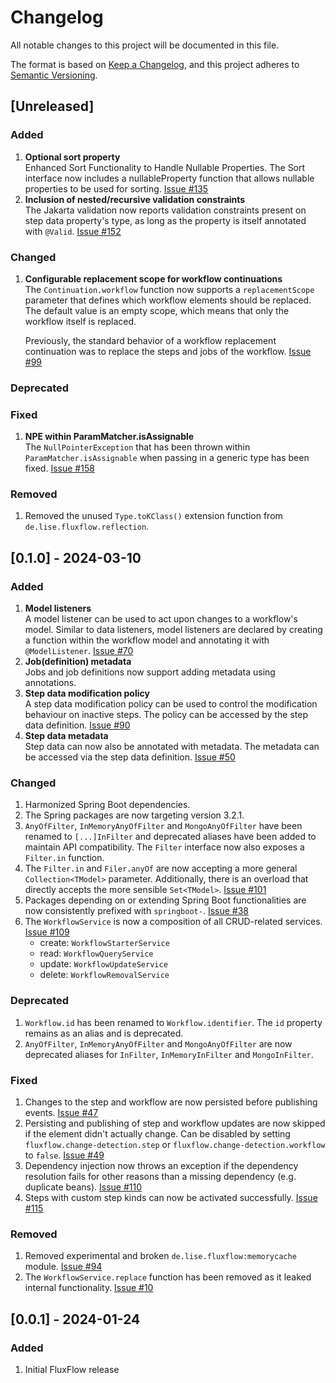 # Changelog

All notable changes to this project will be documented in this file.

The format is based on [Keep a Changelog](https://keepachangelog.com/en/1.1.0/),
and this project adheres to [Semantic Versioning](https://semver.org/spec/v2.0.0.html).

## [Unreleased]
### Added
1. **Optional sort property**<br/>
   Enhanced Sort Functionality to Handle Nullable Properties. The Sort interface now includes a nullableProperty function that allows nullable properties to be used for sorting. [Issue #135](https://github.com/lisegmbh/fluxflow/issues/135)
2. **Inclusion of nested/recursive validation constraints**<br/>
   The Jakarta validation now reports validation constraints
   present on step data property's type, as long as the property is itself annotated with `@Valid`. [Issue #152](https://github.com/lisegmbh/fluxflow/issues/152)

### Changed
1. **Configurable replacement scope for workflow continuations**<br/>
   The `Continuation.workflow` function now supports a `replacementScope` parameter that defines which workflow elements should be replaced.
   The default value is an empty scope, which means that only the workflow itself is replaced. 

   Previously, the standard behavior of a workflow replacement continuation was to replace the steps and jobs of the workflow. [Issue #99](https://github.com/lisegmbh/fluxflow/issues/99)
### Deprecated
### Fixed
1. **NPE within ParamMatcher.isAssignable**<br/>
   The `NullPointerException` that has been thrown within
   `ParamMatcher.isAssignable` when passing in a generic type has been fixed.
   [Issue #158](https://github.com/lisegmbh/fluxflow/issues/158)
### Removed
1. Removed the unused `Type.toKClass()` extension function from `de.lise.fluxflow.reflection`.

## [0.1.0] - 2024-03-10
### Added
1. **Model listeners**<br/>
A model listener can be used to act upon changes to a workflow's model.
Similar to data listeners,
model listeners are declared by creating a function within the workflow model and annotating it with `@ModelListener`.
[Issue #70](https://github.com/lisegmbh/fluxflow/issues/70)
2. **Job(definition) metadata**<br/>
Jobs and job definitions now support adding metadata using annotations.
3. **Step data modification policy**<br />
A step data modification policy can be used to control the modification behaviour on inactive steps. The policy can be accessed by the step data definition.
[Issue #90](https://github.com/lisegmbh/fluxflow/issues/90)
4. **Step data metadata**<br />
Step data can now also be annotated with metadata.
   The metadata can be accessed via the step data definition. [Issue #50](https://github.com/lisegmbh/fluxflow/issues/50)

### Changed
1. Harmonized Spring Boot dependencies.
2. The Spring packages are now targeting version 3.2.1.
3. `AnyOfFilter`, `InMemoryAnyOfFilter` and `MongoAnyOfFilter` have been renamed to `[...]InFilter` and deprecated aliases have been added to maintain API compatibility. The `Filter` interface now also exposes a `Filter.in` function.
4. The `Filter.in` and `Filer.anyOf` are now accepting a more general `Collection<TModel>` parameter. Additionally, there is an overload that directly accepts the more sensible `Set<TModel>`. [Issue #101](https://github.com/lisegmbh/fluxflow/issues/101)
5. Packages depending on or extending Spring Boot functionalities are now consistently prefixed with `springboot-`. [Issue #38](https://github.com/lisegmbh/fluxflow/issues/38) 
6. The `WorkflowService` is now a composition of all CRUD-related services. [Issue #109](https://github.com/lisegmbh/fluxflow/issues/109)
   - create: `WorkflowStarterService`
   - read: `WorkflowQueryService`
   - update: `WorkflowUpdateService`
   - delete: `WorkflowRemovalService` 

### Deprecated
1. `Workflow.id` has been renamed to `Workflow.identifier`. The `id` property remains as an alias and is deprecated.
2. `AnyOfFilter`, `InMemoryAnyOfFilter` and `MongoAnyOfFilter` are now deprecated aliases for `InFilter`, `InMemoryInFilter` and `MongoInFilter`.

### Fixed
1. Changes to the step and workflow are now persisted before publishing events. [Issue #47](https://github.com/lisegmbh/fluxflow/issues/47)
2. Persisting and publishing of step and workflow updates are now skipped if the element didn't actually change. Can be disabled by setting `fluxflow.change-detection.step` or `fluxflow.change-detection.workflow` to `false`. [Issue #49](https://github.com/lisegmbh/fluxflow/issues/49)
3. Dependency injection now throws an exception if the dependency resolution fails for other reasons than a missing dependency (e.g. duplicate beans). [Issue #110](https://github.com/lisegmbh/fluxflow/issues/110)
4. Steps with custom step kinds can now be activated successfully. [Issue #115](https://github.com/lisegmbh/fluxflow/issues/115)

### Removed
1. Removed experimental and broken `de.lise.fluxflow:memorycache` module. [Issue #94](https://github.com/lisegmbh/fluxflow/issues/94)
2. The `WorkflowService.replace` function has been removed as it leaked internal functionality. [Issue #10](https://github.com/lisegmbh/fluxflow/issues/10)

## [0.0.1] - 2024-01-24

### Added
1. Initial FluxFlow release